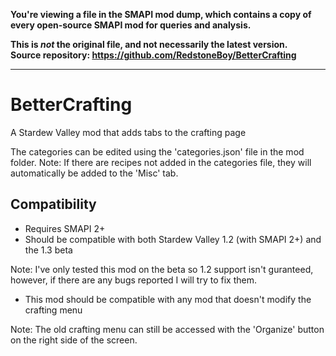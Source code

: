 **You're viewing a file in the SMAPI mod dump, which contains a copy of every open-source SMAPI mod
for queries and analysis.**

**This is _not_ the original file, and not necessarily the latest version.**  
**Source repository: https://github.com/RedstoneBoy/BetterCrafting**

----

# BetterCrafting
A Stardew Valley mod that adds tabs to the crafting page

The categories can be edited using the 'categories.json' file in the mod folder. 
Note: If there are recipes not added in the categories file, they will automatically be added to the 'Misc' tab.

## Compatibility
- Requires SMAPI 2+
- Should be compatible with both Stardew Valley 1.2 (with SMAPI 2+) and the 1.3 beta

Note: I've only tested this mod on the beta so 1.2 support isn't guranteed,
however, if there are any bugs reported I will try to fix them. 
- This mod should be compatible with any mod that doesn't modify the crafting menu

Note: The old crafting menu can still be accessed with the 'Organize' button on the
right side of the screen.